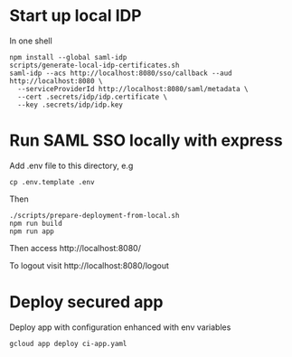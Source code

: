 # Start up local IDP

In one shell

    npm install --global saml-idp
    scripts/generate-local-idp-certificates.sh   
    saml-idp --acs http://localhost:8080/sso/callback --aud http://localhost:8080 \
      --serviceProviderId http://localhost:8080/saml/metadata \
      --cert .secrets/idp/idp.certificate \
      --key .secrets/idp/idp.key

# Run SAML SSO locally with express

Add .env file to this directory, e.g

    cp .env.template .env

Then

    ./scripts/prepare-deployment-from-local.sh
    npm run build
    npm run app
    
Then access http://localhost:8080/

To logout visit http://localhost:8080/logout

# Deploy secured app

Deploy app with configuration enhanced with env variables

    gcloud app deploy ci-app.yaml